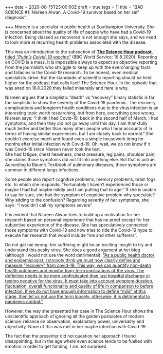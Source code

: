 +++
date = 2020-08-15T23:00:00Z
draft = true
tags = []
title = "BAD SCIENCE #1: Nisreen Alwan, A Covid-19 survivor based on her self diagnosis"

+++
Nisreen is a specialist in public health at Southampton University. She is concerned about the quality of life of people who have had a Covid-19 infection. Being classed as recovered is not enough she says, and we need to look more at recurring health problems associated with the disease.

This was an introduction to the subsection of [**The Science Hour podcast**, titled _“Putin’s Coivid-19 vaccine”_](https://www.bbc.co.uk/programmes/w3cszkx0) (BBC World Service: 16.8.2020). Reporting on COVID is a mess. It is impossible always to expect an objective reporting from the journalists who struggle to keep up with the everchanging facts and fallacies in the Covid-19 research. To be honest, even medical specialists strive. But the standards of scientific reporting should be held higher for the podcast that calls itself The Science Hour. In the episode that was aired on 16.8.2020 they failed miserably and here is why.

Nisreen argues that a simplistic “death” vs “recovery” binary statistic is far too simplistic to show the severity of the Covid-19 pandemic. The recovery complications and longterm health conditions due to the virus infection is an interesting topic worth researching, but from here, everything goes wrong. Nisreen says: “I think I had Covid-19, back in the second half of March. I had symptoms, and then they did not go away until this day. I am thankfully much better and better than many other people who I hear accounts of in terms of having similar experiences, but I am closely back to normal.” She couldn’t exercise much and found even a simple housework tiring for months after initial infection with Covid-19. Oh, wait, we do not know if it was Covid-19 since Nisreen never took the test.   
 She had fatigue, chest heaviness, chest pressure, leg pains, shoulder pain; she claims those symptoms did not fit into anything else. But that is untrue. According to Baum’s Textbook of pulmonary diseases, those symptoms are common in different lungs infections.

Some people also report cognitive problems, memory problems, brain fogs etc. to which she responds: “Fortunately I haven’t experienced those or maybe I had but maybe mildly and I am putting that to age.” If she is unable to say for sure, she had the symptom of cognitive problem why speculate? Why adding to the confusion? Regarding severity of her symptoms, she says: “I wouldn’t call my symptoms severe”.

It is evident that Nisreen Alwan tries to build up a motivation for her research based on personal experience that has no proof except for her subjective experience of the disease. She has speculatively connected those symptoms with Covid-19 and now tries to ride the Covid-19 hype to execute her research that would include “me and other sufferers”.

Do not get me wrong; her suffering might be an exciting insight to try and understand this pesky virus. She does a good argument at her blog (although I would not use the word detrimental): [“As a public health doctor and epidemiologist, I strongly think we must now clearly define and measure “recovery” from covid-19. This way, we can quantify non-death health outcomes and monitor long-term implications of the virus. The definition needs to be more sophisticated than just hospital discharge or testing negative for the virus. It must take into account symptom duration, fluctuation, overall functionality and quality of life in comparison to before infection. If we do not have enough information to define “mild” at this stage, then let us not use the term loosely; otherwise, it is detrimental to pandemic control.”](https://blogs.bmj.com/bmj/2020/07/28/nisreen-a-alwan-what-exactly-is-mild-covid-19/?utm_source=twitter&utm_medium=social&utm_term=hootsuite&utm_content=sme&utm_campaign=usage)

However, the way she presented her case in The Science Hour shows the unscientific approach of ignoring all the golden postulates of modern science: reliance on observation, explanatory power, universality and objectivity. None of this was met in her maybe infection with Covid-19.

The fact that the presenter did not question her approach I found disappointing, but in the age where even science tends to be fuelled with emotion in order to get funding, I am not surprised.